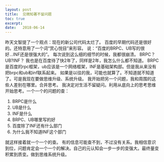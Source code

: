 ```yaml
---
layout: post
title:  见微知著不留问题
toc: true 
excerpt: 
date:   2018-06-14
---
```

昨天文智提了一个观点：现在的新公司代码太烂了。
百度的早期代码还是很好的。还特意用了一个词“赏心悦目”来形容。
说：“百度的BRPC、UB写的很好...INF还是很强大的”。
每次说到这么细的细节的时候，我都很崩溃。
BRPC？UB?INF？
我也是在百度待了快2年了，同样是2年，我怎么什么都不知道。
BRPC是百度的rpc框架，ub应该是一个网络框架，INF是基础架构部。但是我从来没有把brpc和ub和inf联系起来。
如果是以往的我，可能也就算了。不知道就不知道了。可是我现在要做思维升级、系统升级。
我开始把另一个问题，我和周围的这些人差别在哪里。合并思考。
我决定对生活不留疑问。利用从底向上的思考思维开始思考。一个一个的问题的查：
1. BRPC是什么
2. UB是什么
3. INF是什么
4. BRPC、UB哪里写的好
5. 百度除了INF还有什么部门
6. 为什么我不知道INF这个部门

就这样接着就一个一个的查。
有的信息可能查不到，不过没有关系。我相信意识到位，问题肯定会一个一个的解决。自己的元认知会一步一步的变强大。最终量变积累到质变。做到思维系统升级。
